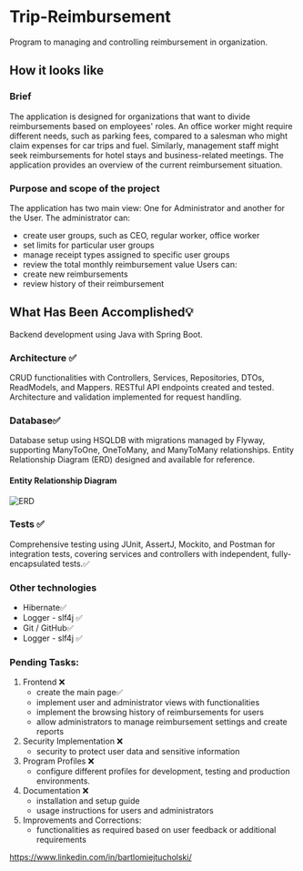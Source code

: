 # Trip-Reimbursement
Program to managing and controlling reimbursement in organization.

## How it looks like
### Brief
The application is designed for organizations that want to divide reimbursements
based on employees' roles. An office worker might require different needs, such as parking fees, compared to a salesman who might claim expenses for car trips and fuel. Similarly, management staff might seek reimbursements for hotel stays and business-related meetings.
The application provides an overview of the current reimbursement situation. 
### Purpose and scope of the project
The application has two main view: One for Administrator and another for the User. 
The administrator can:
 - create user groups, such as CEO, regular worker, office worker
 - set limits for particular user groups
 - manage receipt types assigned to specific user groups
 - review the total monthly reimbursement value
Users can:
 - create new reimbursements
 - review history of their reimbursement
## What Has Been Accomplished💡
Backend development using Java with Spring Boot.
### Architecture ✅
CRUD functionalities with Controllers, Services, Repositories, DTOs, ReadModels, and Mappers. RESTful API endpoints created and tested. Architecture and validation implemented for request handling.
### Database✅
Database setup using HSQLDB with migrations managed by Flyway, supporting ManyToOne, OneToMany, and ManyToMany relationships. Entity Relationship Diagram (ERD) designed and available for reference.
#### Entity Relationship Diagram
![ERD](https://github.com/GitHub-BartekT/Trip-Reimbursement-Calculation/assets/119587290/7d93431f-b973-464b-8cc4-88265b5fb824)
### Tests ✅
Comprehensive testing using JUnit, AssertJ, Mockito, and Postman for integration tests, covering services and controllers with independent, fully-encapsulated tests.✅
### Other technologies
- Hibernate✅
- Logger - slf4j ✅
- Git / GitHub✅
- Logger - slf4j ✅
### Pending Tasks:  
1. Frontend ❌
   - create the main page✅
   - implement user and administrator views with functionalities
   - implement the browsing history of reimbursements for users
   - allow administrators to manage reimbursement settings and create reports
2. Security Implementation ❌
   - security to protect user data and sensitive information
3. Program Profiles ❌
   - configure different profiles for development, testing and production environments.
4. Documentation ❌
   - installation and setup guide
   - usage instructions for users and administrators
5. Improvements and Corrections:
   - functionalities as required based on user feedback or additional requirements


https://www.linkedin.com/in/bartlomiejtucholski/


 
